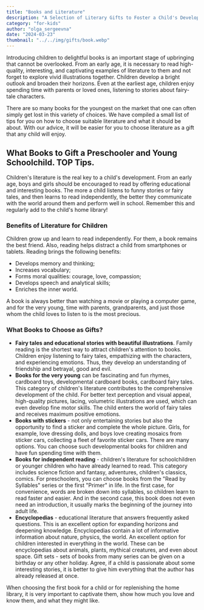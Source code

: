 ```yaml
---
title: "Books and Literature"
description: "A Selection of Literary Gifts to Foster a Child's Development"
category: "for-kids"
author: "olga_sergeevna"
date: "2024-03-23"
thumbnail: "../../img/gifts/book.webp"
---
```


Introducing children to delightful books is an important stage of upbringing that cannot be overlooked. From an early age, it is necessary to read high-quality, interesting, and captivating examples of literature to them and not forget to explore vivid illustrations together. Children develop a bright outlook and broaden their horizons. Even at the earliest age, children enjoy spending time with parents or loved ones, listening to stories about fairy-tale characters.

There are so many books for the youngest on the market that one can often simply get lost in this variety of choices. We have compiled a small list of tips for you on how to choose suitable literature and what it should be about. With our advice, it will be easier for you to choose literature as a gift that any child will enjoy.

## What Books to Gift a Preschooler and Young Schoolchild. TOP Tips.

Children's literature is the real key to a child's development. From an early age, boys and girls should be encouraged to read by offering educational and interesting books. The more a child listens to funny stories or fairy tales, and then learns to read independently, the better they communicate with the world around them and perform well in school. Remember this and regularly add to the child's home library!

### Benefits of Literature for Children

Children grow up and learn to read independently. For them, a book remains the best friend. Also, reading helps distract a child from smartphones or tablets. Reading brings the following benefits:

- Develops memory and thinking;
- Increases vocabulary;
- Forms moral qualities: courage, love, compassion;
- Develops speech and analytical skills;
- Enriches the inner world.

A book is always better than watching a movie or playing a computer game, and for the very young, time with parents, grandparents, and just those whom the child loves to listen to is the most precious.

### What Books to Choose as Gifts?

- **Fairy tales and educational stories with beautiful illustrations**. Family reading is the shortest way to attract children's attention to books. Children enjoy listening to fairy tales, empathizing with the characters, and experiencing emotions. Thus, they develop an understanding of friendship and betrayal, good and evil.
- **Books for the very young** can be fascinating and fun rhymes, cardboard toys, developmental cardboard books, cardboard fairy tales. This category of children's literature contributes to the comprehensive development of the child. For better text perception and visual appeal, high-quality pictures, lacing, volumetric illustrations are used, which can even develop fine motor skills. The child enters the world of fairy tales and receives maximum positive emotions.
- **Books with stickers** - not only entertaining stories but also the opportunity to find a sticker and complete the whole picture. Girls, for example, love dressing dolls, and boys love creating mosaics from sticker cars, collecting a fleet of favorite sticker cars. There are many options. You can choose such developmental books for children and have fun spending time with them.
- **Books for independent reading** - children's literature for schoolchildren or younger children who have already learned to read. This category includes science fiction and fantasy, adventures, children's classics, comics. For preschoolers, you can choose books from the "Read by Syllables" series or the first "Primer" in life. In the first case, for convenience, words are broken down into syllables, so children learn to read faster and easier. And in the second case, this book does not even need an introduction, it usually marks the beginning of the journey into adult life.
- **Encyclopedias** - educational literature that answers frequently asked questions. This is an excellent option for expanding horizons and deepening knowledge. Encyclopedias contain a lot of informative information about nature, physics, the world. An excellent option for children interested in everything in the world. These can be encyclopedias about animals, plants, mythical creatures, and even about space.
Gift sets - sets of books from many series can be given on a birthday or any other holiday. Agree, if a child is passionate about some interesting stories, it is better to give him everything that the author has already released at once.

When choosing the first book for a child or for replenishing the home library, it is very important to captivate them, show how much you love and know them, and what they might like.

